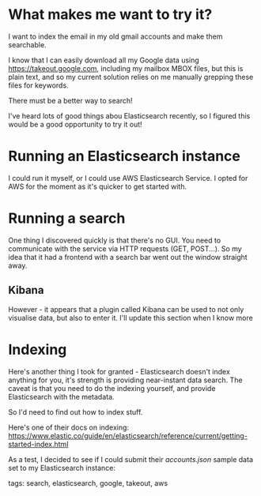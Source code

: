 # What makes me want to try it?

I want to index the email in my old gmail accounts and make them searchable.

I know that I can easily download all my Google data using
https://takeout.google.com, including my mailbox MBOX files, but this is plain
text, and so my current solution relies on me manually grepping these files
for keywords.

There must be a better way to search!

I've heard lots of good things abou Elasticsearch recently, so I figured this
would be a good opportunity to try it out!

# Running an Elasticsearch instance

I could run it myself, or I could use AWS Elasticsearch Service. I opted for
AWS for the moment as it's quicker to get started with.

# Running a search

One thing I discovered quickly is that there's no GUI. You need to communicate
with the service via HTTP requests (GET, POST...). So my idea that it had a
frontend with a search bar went out the window straight away.

## Kibana

However - it appears that a plugin called Kibana can be used to not only
visualise data, but also to enter it. I'll update this section when I know more

# Indexing

Here's another thing I took for granted - Elasticsearch doesn't index anything
for you, it's strength is providing near-instant data search. The caveat is
that you need to do the indexing yourself, and provide Elasticsearch with the
metadata.

So I'd need to find out how to index stuff.

Here's one of their docs on indexing:
https://www.elastic.co/guide/en/elasticsearch/reference/current/getting-started-index.html

As a test, I decided to see if I could submit their _accounts.json_ sample data
set to my Elasticsearch instance:

tags: search, elasticsearch, google, takeout, aws